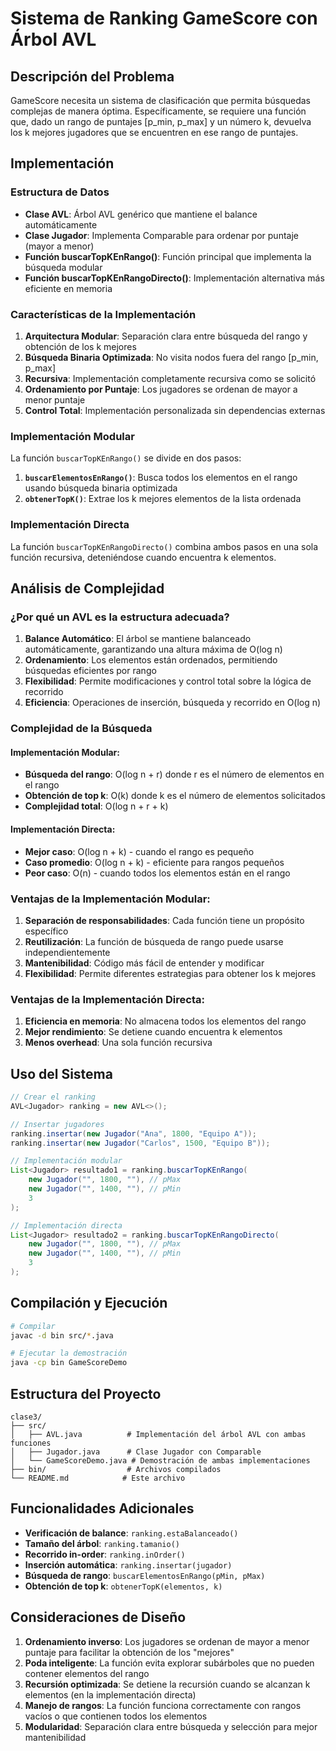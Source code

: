 # Sistema de Ranking GameScore con Árbol AVL

## Descripción del Problema

GameScore necesita un sistema de clasificación que permita búsquedas complejas de manera óptima. Específicamente, se requiere una función que, dado un rango de puntajes [p_min, p_max] y un número k, devuelva los k mejores jugadores que se encuentren en ese rango de puntajes.

## Implementación

### Estructura de Datos

- **Clase AVL<T>**: Árbol AVL genérico que mantiene el balance automáticamente
- **Clase Jugador**: Implementa Comparable para ordenar por puntaje (mayor a menor)
- **Función buscarTopKEnRango()**: Función principal que implementa la búsqueda modular
- **Función buscarTopKEnRangoDirecto()**: Implementación alternativa más eficiente en memoria

### Características de la Implementación

1. **Arquitectura Modular**: Separación clara entre búsqueda del rango y obtención de los k mejores
2. **Búsqueda Binaria Optimizada**: No visita nodos fuera del rango [p_min, p_max]
3. **Recursiva**: Implementación completamente recursiva como se solicitó
4. **Ordenamiento por Puntaje**: Los jugadores se ordenan de mayor a menor puntaje
5. **Control Total**: Implementación personalizada sin dependencias externas

### Implementación Modular

La función `buscarTopKEnRango()` se divide en dos pasos:

1. **`buscarElementosEnRango()`**: Busca todos los elementos en el rango usando búsqueda binaria optimizada
2. **`obtenerTopK()`**: Extrae los k mejores elementos de la lista ordenada

### Implementación Directa

La función `buscarTopKEnRangoDirecto()` combina ambos pasos en una sola función recursiva, deteniéndose cuando encuentra k elementos.

## Análisis de Complejidad

### ¿Por qué un AVL es la estructura adecuada?

1. **Balance Automático**: El árbol se mantiene balanceado automáticamente, garantizando una altura máxima de O(log n)
2. **Ordenamiento**: Los elementos están ordenados, permitiendo búsquedas eficientes por rango
3. **Flexibilidad**: Permite modificaciones y control total sobre la lógica de recorrido
4. **Eficiencia**: Operaciones de inserción, búsqueda y recorrido en O(log n)

### Complejidad de la Búsqueda

#### Implementación Modular:
- **Búsqueda del rango**: O(log n + r) donde r es el número de elementos en el rango
- **Obtención de top k**: O(k) donde k es el número de elementos solicitados
- **Complejidad total**: O(log n + r + k)

#### Implementación Directa:
- **Mejor caso**: O(log n + k) - cuando el rango es pequeño
- **Caso promedio**: O(log n + k) - eficiente para rangos pequeños
- **Peor caso**: O(n) - cuando todos los elementos están en el rango

### Ventajas de la Implementación Modular:

1. **Separación de responsabilidades**: Cada función tiene un propósito específico
2. **Reutilización**: La función de búsqueda de rango puede usarse independientemente
3. **Mantenibilidad**: Código más fácil de entender y modificar
4. **Flexibilidad**: Permite diferentes estrategias para obtener los k mejores

### Ventajas de la Implementación Directa:

1. **Eficiencia en memoria**: No almacena todos los elementos del rango
2. **Mejor rendimiento**: Se detiene cuando encuentra k elementos
3. **Menos overhead**: Una sola función recursiva

## Uso del Sistema

```java
// Crear el ranking
AVL<Jugador> ranking = new AVL<>();

// Insertar jugadores
ranking.insertar(new Jugador("Ana", 1800, "Equipo A"));
ranking.insertar(new Jugador("Carlos", 1500, "Equipo B"));

// Implementación modular
List<Jugador> resultado1 = ranking.buscarTopKEnRango(
    new Jugador("", 1800, ""), // pMax
    new Jugador("", 1400, ""), // pMin
    3
);

// Implementación directa
List<Jugador> resultado2 = ranking.buscarTopKEnRangoDirecto(
    new Jugador("", 1800, ""), // pMax
    new Jugador("", 1400, ""), // pMin
    3
);
```

## Compilación y Ejecución

```bash
# Compilar
javac -d bin src/*.java

# Ejecutar la demostración
java -cp bin GameScoreDemo
```

## Estructura del Proyecto

```
clase3/
├── src/
│   ├── AVL.java          # Implementación del árbol AVL con ambas funciones
│   ├── Jugador.java      # Clase Jugador con Comparable
│   └── GameScoreDemo.java # Demostración de ambas implementaciones
├── bin/                  # Archivos compilados
└── README.md            # Este archivo
```

## Funcionalidades Adicionales

- **Verificación de balance**: `ranking.estaBalanceado()`
- **Tamaño del árbol**: `ranking.tamanio()`
- **Recorrido in-order**: `ranking.inOrder()`
- **Inserción automática**: `ranking.insertar(jugador)`
- **Búsqueda de rango**: `buscarElementosEnRango(pMin, pMax)`
- **Obtención de top k**: `obtenerTopK(elementos, k)`

## Consideraciones de Diseño

1. **Ordenamiento inverso**: Los jugadores se ordenan de mayor a menor puntaje para facilitar la obtención de los "mejores"
2. **Poda inteligente**: La función evita explorar subárboles que no pueden contener elementos del rango
3. **Recursión optimizada**: Se detiene la recursión cuando se alcanzan k elementos (en la implementación directa)
4. **Manejo de rangos**: La función funciona correctamente con rangos vacíos o que contienen todos los elementos
5. **Modularidad**: Separación clara entre búsqueda y selección para mejor mantenibilidad
